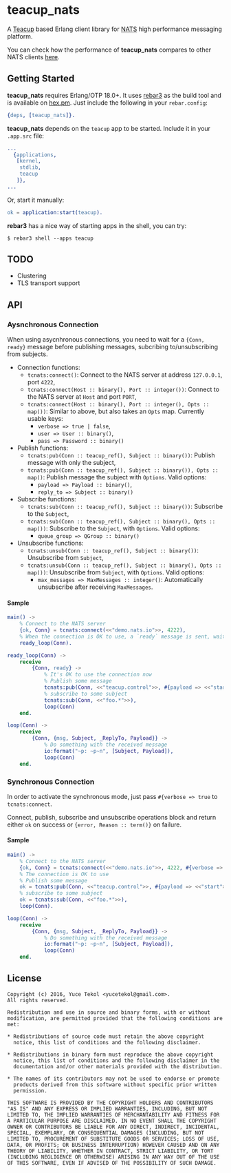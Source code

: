 # teacup_nats

A [Teacup](https://github.com/yuce/teacup.git) based Erlang client library for [NATS](http://nats.io/)
high performance messaging platform.

You can check how the performance of **teacup_nats** compares to other NATS clients
[here](https://github.com/yuce/nats-client-benchmarks).

## Getting Started

**teacup_nats** requires Erlang/OTP 18.0+. It uses [rebar3](http://www.rebar3.org/)
as the build tool and is available on [hex.pm](https://hex.pm/). Just include the following
in your `rebar.config`:

```erlang
{deps, [teacup_nats]}.
```

**teacup_nats** depends on the `teacup` app to be started. Include it in your `.app.src` file:

```erlang
...
  {applications,
   [kernel,
    stdlib,
    teacup
   ]},
...
```

Or, start it manually:

```erlang
ok = application:start(teacup).
```

**rebar3** has a nice way of starting apps in the shell, you can try:

```
$ rebar3 shell --apps teacup
```

## TODO

* Clustering
* TLS transport support


## API

### Aysnchronous Connection

When using asycnhronous connections, you need to wait for a `{Conn, ready}`
message before publishing messages, subcribing to/unsubscribing from subjects.

* Connection functions:
    * `tcnats:connect()`: Connect to the NATS server at address `127.0.0.1`, port `4222`,
    * `tcnats:connect(Host :: binary(), Port :: integer())`: Connect to the NATS server
    at `Host` and port `PORT`,
    * `tcnats:connect(Host :: binary(), Port :: integer(), Opts :: map())`: Similar to
    above, but also takes an `Opts` map. Currently usable keys:
        * `verbose => true | false`,
        * `user => User :: binary()`,
        * `pass => Password :: binary()`
* Publish functions:
    * `tcnats:pub(Conn :: teacup_ref(), Subject :: binary())`: Publish message with only
    the subject,
    * `tcnats:pub(Conn :: teacup_ref(), Subject :: binary()), Opts :: map()`: Publish message
    the subject with `Options`. Valid options:
        * `payload => Payload :: binary()`,
        * `reply_to => Subject :: binary()`
* Subscribe functions:
    * `tcnats:sub(Conn :: teacup_ref(), Subject :: binary())`: Subscribe to the `Subject`,
    * `tcnats:sub(Conn :: teacup_ref(), Subject :: binary(), Opts :: map())`: Subscribe to the `Subject`, with
    `Options`. Valid options:
        * `queue_group => QGroup :: binary()`
* Unsubscribe functions:
    * `tcnats:unsub(Conn :: teacup_ref(), Subject :: binary())`: Unsubscribe from `Subject`,
    * `tcnats:unsub(Conn :: teacup_ref(), Subject :: binary(), Opts :: map())`: Unsubscribe from `Subject`, with
    `Options`. Valid options:
        * `max_messages => MaxMessages :: integer()`: Automatically unsubscribe after receiving `MaxMessages`.

#### Sample

```erlang
main() ->
    % Connect to the NATS server
    {ok, Conn} = tcnats:connect(<<"demo.nats.io">>, 4222),
    % When the connection is OK to use, a `ready` message is sent, wait for it
    ready_loop(Conn).

ready_loop(Conn) ->
    receive
        {Conn, ready} ->
            % It's OK to use the connection now
            % Publish some message
            tcnats:pub(Conn, <<"teacup.control">>, #{payload => <<"start">>}),
            % subscribe to some subject
            tcnats:sub(Conn, <<"foo.*">>),
            loop(Conn)
    end.

loop(Conn) ->
    receive
        {Conn, {msg, Subject, _ReplyTo, Payload}} ->
            % Do something with the received message
            io:format("~p: ~p~n", [Subject, Payload]),
            loop(Conn)
    end.
```

### Synchronous Connection

In order to activate the synchronous mode, just pass `#{verbose => true` to `tcnats:connect`.

Connect, publish, subscribe and unsubscribe operations block and return either `ok` on
success or `{error, Reason :: term()}` on failure.

#### Sample

```erlang
main() ->
    % Connect to the NATS server
    {ok, Conn} = tcnats:connect(<<"demo.nats.io">>, 4222, #{verbose => true}),
    % The connection is OK to use
    % Publish some message
    ok = tcnats:pub(Conn, <<"teacup.control">>, #{payload => <<"start">>}),
    % subscribe to some subject
    ok = tcnats:sub(Conn, <<"foo.*">>),
    loop(Conn).

loop(Conn) ->
    receive
        {Conn, {msg, Subject, _ReplyTo, Payload}} ->
            % Do something with the received message
            io:format("~p: ~p~n", [Subject, Payload]),
            loop(Conn)
    end.

```

## License

```
Copyright (c) 2016, Yuce Tekol <yucetekol@gmail.com>.
All rights reserved.

Redistribution and use in source and binary forms, with or without
modification, are permitted provided that the following conditions are
met:

* Redistributions of source code must retain the above copyright
  notice, this list of conditions and the following disclaimer.

* Redistributions in binary form must reproduce the above copyright
  notice, this list of conditions and the following disclaimer in the
  documentation and/or other materials provided with the distribution.

* The names of its contributors may not be used to endorse or promote
  products derived from this software without specific prior written
  permission.

THIS SOFTWARE IS PROVIDED BY THE COPYRIGHT HOLDERS AND CONTRIBUTORS
"AS IS" AND ANY EXPRESS OR IMPLIED WARRANTIES, INCLUDING, BUT NOT
LIMITED TO, THE IMPLIED WARRANTIES OF MERCHANTABILITY AND FITNESS FOR
A PARTICULAR PURPOSE ARE DISCLAIMED. IN NO EVENT SHALL THE COPYRIGHT
OWNER OR CONTRIBUTORS BE LIABLE FOR ANY DIRECT, INDIRECT, INCIDENTAL,
SPECIAL, EXEMPLARY, OR CONSEQUENTIAL DAMAGES (INCLUDING, BUT NOT
LIMITED TO, PROCUREMENT OF SUBSTITUTE GOODS OR SERVICES; LOSS OF USE,
DATA, OR PROFITS; OR BUSINESS INTERRUPTION) HOWEVER CAUSED AND ON ANY
THEORY OF LIABILITY, WHETHER IN CONTRACT, STRICT LIABILITY, OR TORT
(INCLUDING NEGLIGENCE OR OTHERWISE) ARISING IN ANY WAY OUT OF THE USE
OF THIS SOFTWARE, EVEN IF ADVISED OF THE POSSIBILITY OF SUCH DAMAGE.
```